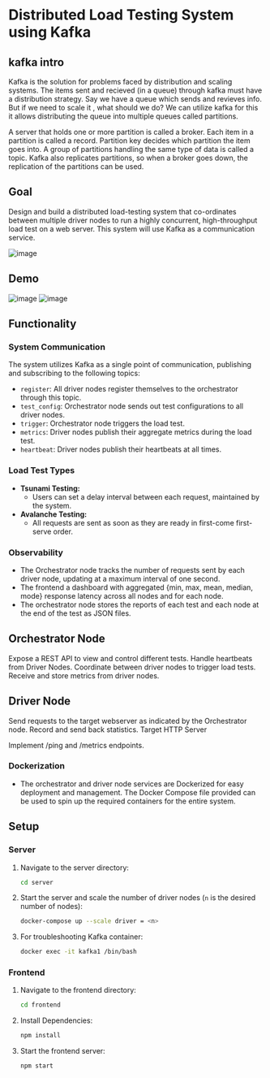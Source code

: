 # Distributed Load Testing System using Kafka
## kafka intro
Kafka is the solution for problems faced by distribution and scaling systems.
The items sent and recieved (in a queue) through kafka must have a distribution strategy. 
Say we have a queue which sends and revieves info. But if we need to scale it , what should we do?
We can utilize kafka for this it allows distributing the queue into multiple queues called partitions.

A server that holds one or more partition is called a broker.
Each item in a partition is called a record. 
Partition key decides which partition the item goes into. 
A group of partitions handling the same type of data is called a topic. 
Kafka also replicates partitions, so when a broker goes down, the replication of the partitions can be used.

## Goal

Design and build a distributed load-testing system that co-ordinates between
multiple driver nodes to run a highly concurrent, high-throughput load test on a
web server. This system will use Kafka as a communication service.

![image](https://github.com/user-attachments/assets/527f5848-ee05-4f46-907a-8ed482fd26c8)

## Demo
![image](https://github.com/user-attachments/assets/d7970baa-a43e-4f60-a9cb-842cd78ad90c)
![image](https://github.com/user-attachments/assets/6aff66ef-c422-4d72-9525-8f76330e4100)

## Functionality

### System Communication

The system utilizes Kafka as a single point of communication, publishing and subscribing to the following topics:

* `register`: All driver nodes register themselves to the orchestrator through this topic.
* `test_config`: Orchestrator node sends out test configurations to all driver nodes.
* `trigger`: Orchestrator node triggers the load test.
* `metrics`: Driver nodes publish their aggregate metrics during the load test.
* `heartbeat`: Driver nodes publish their heartbeats at all times.

### Load Test Types

* **Tsunami Testing:**
  * Users can set a delay interval between each request, maintained by the system.
* **Avalanche Testing:**
  * All requests are sent as soon as they are ready in first-come first-serve order.

### Observability

* The Orchestrator node tracks the number of requests sent by each driver node, updating at a maximum interval of one second.
* The frontend a dashboard with aggregated {min, max, mean, median, mode} response latency across all nodes and for each node.
* The orchestrator node stores the reports of each test and each node at the end of the test as JSON files.

## Orchestrator Node

Expose a REST API to view and control different tests.
Handle heartbeats from Driver Nodes.
Coordinate between driver nodes to trigger load tests.
Receive and store metrics from driver nodes.

## Driver Node

Send requests to the target webserver as indicated by the Orchestrator node.
Record and send back statistics.
Target HTTP Server

Implement /ping and /metrics endpoints.
### Dockerization

* The orchestrator and driver node services are Dockerized for easy deployment and management. The Docker Compose file provided can be used to spin up the required containers for the entire system.

## Setup

### Server

1. Navigate to the server directory:

   ```bash
   cd server
   ```
2. Start the server and scale the number of driver nodes (`n` is the desired number of nodes):

   ```bash
   docker-compose up --scale driver = <n>
   ```
3. For troubleshooting Kafka container:

   ```bash
   docker exec -it kafka1 /bin/bash
   ```

### Frontend

1. Navigate to the frontend directory:

   ```bash
   cd frontend
   ```
2. Install Dependencies:

   ```bash
   npm install
   ```
3. Start the frontend server:

   ```bash
   npm start
   ```
